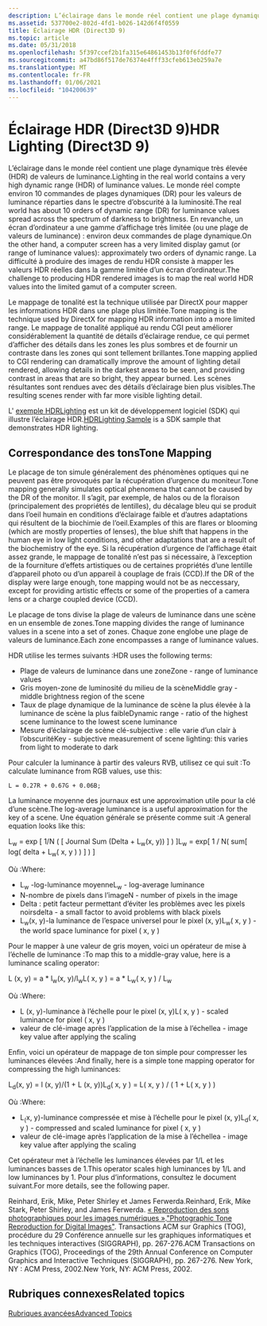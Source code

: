 ```yaml
---
description: L’éclairage dans le monde réel contient une plage dynamique très élevée (HDR) de valeurs de luminance.
ms.assetid: 537700e2-802d-4fd1-b026-142d6f4f0559
title: Éclairage HDR (Direct3D 9)
ms.topic: article
ms.date: 05/31/2018
ms.openlocfilehash: 5f397ccef2b1fa315e64861453b13f0f6fddfe77
ms.sourcegitcommit: a47bd86f517de76374e4fff33cfeb613eb259a7e
ms.translationtype: MT
ms.contentlocale: fr-FR
ms.lasthandoff: 01/06/2021
ms.locfileid: "104200639"
---
```

# <a name="hdr-lighting-direct3d-9"></a><span data-ttu-id="7fb60-103">Éclairage HDR (Direct3D 9)</span><span class="sxs-lookup"><span data-stu-id="7fb60-103">HDR Lighting (Direct3D 9)</span></span>

<span data-ttu-id="7fb60-104">L’éclairage dans le monde réel contient une plage dynamique très élevée (HDR) de valeurs de luminance.</span><span class="sxs-lookup"><span data-stu-id="7fb60-104">Lighting in the real world contains a very high dynamic range (HDR) of luminance values.</span></span> <span data-ttu-id="7fb60-105">Le monde réel compte environ 10 commandes de plages dynamiques (DR) pour les valeurs de luminance réparties dans le spectre d’obscurité à la luminosité.</span><span class="sxs-lookup"><span data-stu-id="7fb60-105">The real world has about 10 orders of dynamic range (DR) for luminance values spread across the spectrum of darkness to brightness.</span></span> <span data-ttu-id="7fb60-106">En revanche, un écran d’ordinateur a une gamme d’affichage très limitée (ou une plage de valeurs de luminance) : environ deux commandes de plage dynamique.</span><span class="sxs-lookup"><span data-stu-id="7fb60-106">On the other hand, a computer screen has a very limited display gamut (or range of luminance values): approximately two orders of dynamic range.</span></span> <span data-ttu-id="7fb60-107">La difficulté à produire des images de rendu HDR consiste à mapper les valeurs HDR réelles dans la gamme limitée d’un écran d’ordinateur.</span><span class="sxs-lookup"><span data-stu-id="7fb60-107">The challenge to producing HDR rendered images is to map the real world HDR values into the limited gamut of a computer screen.</span></span>

<span data-ttu-id="7fb60-108">Le mappage de tonalité est la technique utilisée par DirectX pour mapper les informations HDR dans une plage plus limitée.</span><span class="sxs-lookup"><span data-stu-id="7fb60-108">Tone mapping is the technique used by DirectX for mapping HDR information into a more limited range.</span></span> <span data-ttu-id="7fb60-109">Le mappage de tonalité appliqué au rendu CGI peut améliorer considérablement la quantité de détails d’éclairage rendue, ce qui permet d’afficher des détails dans les zones les plus sombres et de fournir un contraste dans les zones qui sont tellement brillantes.</span><span class="sxs-lookup"><span data-stu-id="7fb60-109">Tone mapping applied to CGI rendering can dramatically improve the amount of lighting detail rendered, allowing details in the darkest areas to be seen, and providing contrast in areas that are so bright, they appear burned.</span></span> <span data-ttu-id="7fb60-110">Les scènes résultantes sont rendues avec des détails d’éclairage bien plus visibles.</span><span class="sxs-lookup"><span data-stu-id="7fb60-110">The resulting scenes render with far more visible lighting detail.</span></span>

<span data-ttu-id="7fb60-111">L' [exemple HDRLighting](https://msdn.microsoft.com/library/Ee417769(v=VS.85).aspx) est un kit de développement logiciel (SDK) qui illustre l’éclairage HDR.</span><span class="sxs-lookup"><span data-stu-id="7fb60-111">[HDRLighting Sample](https://msdn.microsoft.com/library/Ee417769(v=VS.85).aspx) is a SDK sample that demonstrates HDR lighting.</span></span>

## <a name="tone-mapping"></a><span data-ttu-id="7fb60-112">Correspondance des tons</span><span class="sxs-lookup"><span data-stu-id="7fb60-112">Tone Mapping</span></span>

<span data-ttu-id="7fb60-113">Le placage de ton simule généralement des phénomènes optiques qui ne peuvent pas être provoqués par la récupération d’urgence du moniteur.</span><span class="sxs-lookup"><span data-stu-id="7fb60-113">Tone mapping generally simulates optical phenomena that cannot be caused by the DR of the monitor.</span></span> <span data-ttu-id="7fb60-114">Il s’agit, par exemple, de halos ou de la floraison (principalement des propriétés de lentilles), du décalage bleu qui se produit dans l’oeil humain en conditions d’éclairage faible et d’autres adaptations qui résultent de la biochimie de l’oeil.</span><span class="sxs-lookup"><span data-stu-id="7fb60-114">Examples of this are flares or blooming (which are mostly properties of lenses), the blue shift that happens in the human eye in low light conditions, and other adaptations that are a result of the biochemistry of the eye.</span></span> <span data-ttu-id="7fb60-115">Si la récupération d’urgence de l’affichage était assez grande, le mappage de tonalité n’est pas si nécessaire, à l’exception de la fourniture d’effets artistiques ou de certaines propriétés d’une lentille d’appareil photo ou d’un appareil à couplage de frais (CCD).</span><span class="sxs-lookup"><span data-stu-id="7fb60-115">If the DR of the display were large enough, tone mapping would not be as neccessary, except for providing artistic effects or some of the properties of a camera lens or a charge coupled device (CCD).</span></span>

<span data-ttu-id="7fb60-116">Le placage de tons divise la plage de valeurs de luminance dans une scène en un ensemble de zones.</span><span class="sxs-lookup"><span data-stu-id="7fb60-116">Tone mapping divides the range of luminance values in a scene into a set of zones.</span></span> <span data-ttu-id="7fb60-117">Chaque zone englobe une plage de valeurs de luminance.</span><span class="sxs-lookup"><span data-stu-id="7fb60-117">Each zone encompasses a range of luminance values.</span></span>

<span data-ttu-id="7fb60-118">HDR utilise les termes suivants :</span><span class="sxs-lookup"><span data-stu-id="7fb60-118">HDR uses the following terms:</span></span>

-   <span data-ttu-id="7fb60-119">Plage de valeurs de luminance dans une zone</span><span class="sxs-lookup"><span data-stu-id="7fb60-119">Zone - range of luminance values</span></span>
-   <span data-ttu-id="7fb60-120">Gris moyen-zone de luminosité du milieu de la scène</span><span class="sxs-lookup"><span data-stu-id="7fb60-120">Middle gray - middle brightness region of the scene</span></span>
-   <span data-ttu-id="7fb60-121">Taux de plage dynamique de la luminance de scène la plus élevée à la luminance de scène la plus faible</span><span class="sxs-lookup"><span data-stu-id="7fb60-121">Dynamic range - ratio of the highest scene luminance to the lowest scene luminance</span></span>
-   <span data-ttu-id="7fb60-122">Mesure d’éclairage de scène clé-subjective : elle varie d’un clair à l’obscurité</span><span class="sxs-lookup"><span data-stu-id="7fb60-122">Key - subjective measurement of scene lighting: this varies from light to moderate to dark</span></span>

<span data-ttu-id="7fb60-123">Pour calculer la luminance à partir des valeurs RVB, utilisez ce qui suit :</span><span class="sxs-lookup"><span data-stu-id="7fb60-123">To calculate luminance from RGB values, use this:</span></span>


```
L = 0.27R + 0.67G + 0.06B;
```



<span data-ttu-id="7fb60-124">La luminance moyenne des journaux est une approximation utile pour la clé d’une scène.</span><span class="sxs-lookup"><span data-stu-id="7fb60-124">The log-average luminance is a useful approximation for the key of a scene.</span></span> <span data-ttu-id="7fb60-125">Une équation générale se présente comme suit :</span><span class="sxs-lookup"><span data-stu-id="7fb60-125">A general equation looks like this:</span></span>

<span data-ttu-id="7fb60-126">L<sub>w</sub> = exp \[ 1/N ( \[ Journal Sum (Delta + L<sub>w</sub>(x, y)) \] ) \]</span><span class="sxs-lookup"><span data-stu-id="7fb60-126">L<sub>w</sub> = exp\[ 1 / N( sum\[ log( delta + L<sub>w</sub>( x, y ) ) \] ) \]</span></span>

<span data-ttu-id="7fb60-127">Où :</span><span class="sxs-lookup"><span data-stu-id="7fb60-127">Where:</span></span>

-   <span data-ttu-id="7fb60-128">L<sub>w</sub> -log-luminance moyenne</span><span class="sxs-lookup"><span data-stu-id="7fb60-128">L<sub>w</sub> - log-average luminance</span></span>
-   <span data-ttu-id="7fb60-129">N-nombre de pixels dans l’image</span><span class="sxs-lookup"><span data-stu-id="7fb60-129">N - number of pixels in the image</span></span>
-   <span data-ttu-id="7fb60-130">Delta : petit facteur permettant d’éviter les problèmes avec les pixels noirs</span><span class="sxs-lookup"><span data-stu-id="7fb60-130">delta - a small factor to avoid problems with black pixels</span></span>
-   <span data-ttu-id="7fb60-131">L<sub>w</sub>(x, y)-la luminance de l’espace universel pour le pixel (x, y)</span><span class="sxs-lookup"><span data-stu-id="7fb60-131">L<sub>w</sub>( x, y ) - the world space luminance for pixel ( x, y )</span></span>

<span data-ttu-id="7fb60-132">Pour le mapper à une valeur de gris moyen, voici un opérateur de mise à l’échelle de luminance :</span><span class="sxs-lookup"><span data-stu-id="7fb60-132">To map this to a middle-gray value, here is a luminance scaling operator:</span></span>

<span data-ttu-id="7fb60-133">L (x, y) = a \* l<sub>w</sub>(x, y)/l<sub>w</sub></span><span class="sxs-lookup"><span data-stu-id="7fb60-133">L( x, y ) = a \* L<sub>w</sub>( x, y ) / L<sub>w</sub></span></span>

<span data-ttu-id="7fb60-134">Où :</span><span class="sxs-lookup"><span data-stu-id="7fb60-134">Where:</span></span>

-   <span data-ttu-id="7fb60-135">L (x, y)-luminance à l’échelle pour le pixel (x, y)</span><span class="sxs-lookup"><span data-stu-id="7fb60-135">L( x, y ) - scaled luminance for pixel ( x, y )</span></span>
-   <span data-ttu-id="7fb60-136">valeur de clé-image après l’application de la mise à l’échelle</span><span class="sxs-lookup"><span data-stu-id="7fb60-136">a - image key value after applying the scaling</span></span>

<span data-ttu-id="7fb60-137">Enfin, voici un opérateur de mappage de ton simple pour compresser les luminances élevées :</span><span class="sxs-lookup"><span data-stu-id="7fb60-137">And finally, here is a simple tone mapping operator for compressing the high luminances:</span></span>

<span data-ttu-id="7fb60-138">L<sub>d</sub>(x, y) = l (x, y)/(1 + L (x, y))</span><span class="sxs-lookup"><span data-stu-id="7fb60-138">L<sub>d</sub>( x, y ) = L( x, y ) / ( 1 + L( x, y ) )</span></span>

<span data-ttu-id="7fb60-139">Où :</span><span class="sxs-lookup"><span data-stu-id="7fb60-139">Where:</span></span>

-   <span data-ttu-id="7fb60-140">L<sub>(</sub>x, y)-luminance compressée et mise à l’échelle pour le pixel (x, y)</span><span class="sxs-lookup"><span data-stu-id="7fb60-140">L<sub>d</sub>( x, y ) - compressed and scaled luminance for pixel ( x, y )</span></span>
-   <span data-ttu-id="7fb60-141">valeur de clé-image après l’application de la mise à l’échelle</span><span class="sxs-lookup"><span data-stu-id="7fb60-141">a - image key value after applying the scaling</span></span>

<span data-ttu-id="7fb60-142">Cet opérateur met à l’échelle les luminances élevées par 1/L et les luminances basses de 1.</span><span class="sxs-lookup"><span data-stu-id="7fb60-142">This operator scales high luminances by 1/L and low luminances by 1.</span></span> <span data-ttu-id="7fb60-143">Pour plus d’informations, consultez le document suivant.</span><span class="sxs-lookup"><span data-stu-id="7fb60-143">For more details, see the following paper.</span></span>

<span data-ttu-id="7fb60-144">Reinhard, Erik, Mike, Peter Shirley et James Ferwerda.</span><span class="sxs-lookup"><span data-stu-id="7fb60-144">Reinhard, Erik, Mike Stark, Peter Shirley, and James Ferwerda.</span></span> <span data-ttu-id="7fb60-145">[« Reproduction des sons photographiques pour les images numériques »](https://www.cs.utah.edu/~reinhard/cdrom/tonemap.pdf).</span><span class="sxs-lookup"><span data-stu-id="7fb60-145">["Photographic Tone Reproduction for Digital Images"](https://www.cs.utah.edu/~reinhard/cdrom/tonemap.pdf).</span></span> <span data-ttu-id="7fb60-146">Transactions ACM sur Graphics (TOG), procédure du 29 Conférence annuelle sur les graphiques informatiques et les techniques interactives (SIGGRAPH), pp. 267-276.</span><span class="sxs-lookup"><span data-stu-id="7fb60-146">ACM Transactions on Graphics (TOG), Proceedings of the 29th Annual Conference on Computer Graphics and Interactive Techniques (SIGGRAPH), pp. 267-276.</span></span> <span data-ttu-id="7fb60-147">New York, NY : ACM Press, 2002.</span><span class="sxs-lookup"><span data-stu-id="7fb60-147">New York, NY: ACM Press, 2002.</span></span>

## <a name="related-topics"></a><span data-ttu-id="7fb60-148">Rubriques connexes</span><span class="sxs-lookup"><span data-stu-id="7fb60-148">Related topics</span></span>

<dl> <dt>

[<span data-ttu-id="7fb60-149">Rubriques avancées</span><span class="sxs-lookup"><span data-stu-id="7fb60-149">Advanced Topics</span></span>](advanced-topics.md)
</dt> </dl>

 

 



